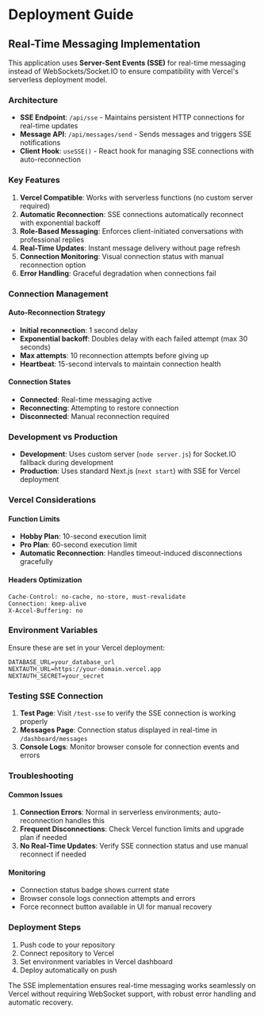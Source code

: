 # Deployment Guide

## Real-Time Messaging Implementation

This application uses **Server-Sent Events (SSE)** for real-time messaging instead of WebSockets/Socket.IO to ensure compatibility with Vercel's serverless deployment model.

### Architecture

- **SSE Endpoint**: `/api/sse` - Maintains persistent HTTP connections for real-time updates
- **Message API**: `/api/messages/send` - Sends messages and triggers SSE notifications
- **Client Hook**: `useSSE()` - React hook for managing SSE connections with auto-reconnection

### Key Features

1. **Vercel Compatible**: Works with serverless functions (no custom server required)
2. **Automatic Reconnection**: SSE connections automatically reconnect with exponential backoff
3. **Role-Based Messaging**: Enforces client-initiated conversations with professional replies
4. **Real-Time Updates**: Instant message delivery without page refresh
5. **Connection Monitoring**: Visual connection status with manual reconnection option
6. **Error Handling**: Graceful degradation when connections fail

### Connection Management

#### Auto-Reconnection Strategy
- **Initial reconnection**: 1 second delay
- **Exponential backoff**: Doubles delay with each failed attempt (max 30 seconds)
- **Max attempts**: 10 reconnection attempts before giving up
- **Heartbeat**: 15-second intervals to maintain connection health

#### Connection States
- **Connected**: Real-time messaging active
- **Reconnecting**: Attempting to restore connection
- **Disconnected**: Manual reconnection required

### Development vs Production

- **Development**: Uses custom server (`node server.js`) for Socket.IO fallback during development
- **Production**: Uses standard Next.js (`next start`) with SSE for Vercel deployment

### Vercel Considerations

#### Function Limits
- **Hobby Plan**: 10-second execution limit
- **Pro Plan**: 60-second execution limit
- **Automatic Reconnection**: Handles timeout-induced disconnections gracefully

#### Headers Optimization
```
Cache-Control: no-cache, no-store, must-revalidate
Connection: keep-alive
X-Accel-Buffering: no
```

### Environment Variables

Ensure these are set in your Vercel deployment:

```
DATABASE_URL=your_database_url
NEXTAUTH_URL=https://your-domain.vercel.app
NEXTAUTH_SECRET=your_secret
```

### Testing SSE Connection

1. **Test Page**: Visit `/test-sse` to verify the SSE connection is working properly
2. **Messages Page**: Connection status displayed in real-time in `/dashboard/messages`
3. **Console Logs**: Monitor browser console for connection events and errors

### Troubleshooting

#### Common Issues

1. **Connection Errors**: Normal in serverless environments; auto-reconnection handles this
2. **Frequent Disconnections**: Check Vercel function limits and upgrade plan if needed
3. **No Real-Time Updates**: Verify SSE connection status and use manual reconnect if needed

#### Monitoring

- Connection status badge shows current state
- Browser console logs connection attempts and errors
- Force reconnect button available in UI for manual recovery

### Deployment Steps

1. Push code to your repository
2. Connect repository to Vercel
3. Set environment variables in Vercel dashboard
4. Deploy automatically on push

The SSE implementation ensures real-time messaging works seamlessly on Vercel without requiring WebSocket support, with robust error handling and automatic recovery. 